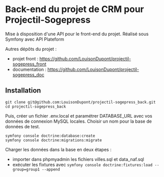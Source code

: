 # Back-end du projet de CRM pour Projectil-Sogepress

Mise à disposition d'une API pour le front-end du projet. 
Réalisé sous Symfony avec API Plateform

Autres dépôts du projet :
- projet front : https://github.com/LouisonDupont/projectil-sogepress_front
- documentation : https://github.com/LouisonDupont/projectil-sogepress_doc

## Installation

```
git clone git@github.com:LouisonDupont/projectil-sogepress_back.git
cd projectil-sogepress_back
```

Puis, créer un fichier .env.local et paramétrer DATABASE_URL avec vos données de connexion MySQL locales. Choisir un nom pour la base de données de test.

```
symfony console doctrine:database:create
symfony console doctrine:migrations:migrate
```

Charger les données dans la base en deux étapes :
- importer dans phpmyadmin les fichiers villes.sql et data_naf.sql
- exécuter les fixtures avec `symfony console doctrine:fixtures:load --group=group1 --append`


